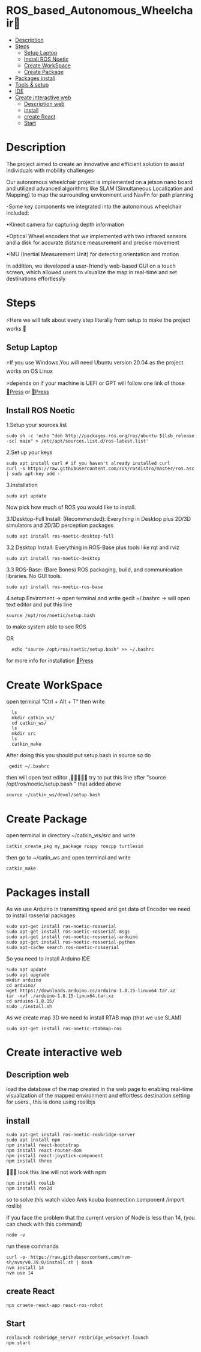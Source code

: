 # ROS_based_Autonomous_Wheelchair🦼

- [Description](#Description)
- [Steps](#Steps)
  - [Setup Laptop](#Setup-laptop)  
  - [Install ROS Noetic](#Install-ROS-Noetic)
  - [Create WorkSpace](#Create-WorkSpace)
  - [Create Package](#Create-Package)
- [Packages install](#Packages-install)
- [Tools & setup](#Tools-&-setup)
- [IDE](#IDE)
- [Create interactive web](#Create-interactive-web)
  - [Description web](#Description-web)
  - [install](#install)
  - [create React](#create-React)
  - [Start](#Start)
  


# Description
<p> The project aimed to create an innovative and efficient solution to assist individuals with mobility challenges </p>
<p> Our autonomous wheelchair project is implemented on a jetson nano board and utilized advanced algorithms like SLAM (Simultaneous Localization and Mapping) to map the surrounding environment and NavFn for path planning</p>
<p>-Some key components we integrated into the autonomous wheelchair included:</p>
<p>•Kinect camera for capturing depth information</p>
<p>•Optical Wheel encoders that we implemented with two infrared sensors and a disk for accurate distance measurement and precise movement</p>
<p>•IMU (Inertial Measurement Unit) for detecting orientation and motion</p>
<p>in addition, we developed a user-friendly web-based GUI on a touch screen, which allowed users to visualize the map in real-time and set destinations effortlessly
</p>

# Steps
<p>⚡Here we will talk about every step literally from setup to make the project works 🤩</p>

## Setup Laptop
<p> ⚡If you use Windows,You will need Ubuntu version 20.04 as the project works on OS Linux </p>
<p> ⚡depends on if your machine is UEFI or GPT will follow one link of those <a href="https://www.youtube.com/watch?v=aKKdiqVHNqw" >🔗Press</a> or <a href="https://www.youtube.com/watch?v=-iSAyiicyQY&t=18s" >🔗Press</a> </p>

## Install ROS Noetic

<p> 1.Setup your sources.list

```console 
sudo sh -c 'echo "deb http://packages.ros.org/ros/ubuntu $(lsb_release -sc) main" > /etc/apt/sources.list.d/ros-latest.list'
```

<p> 2.Set up your keys

```console 
sudo apt install curl # if you haven't already installed curl
curl -s https://raw.githubusercontent.com/ros/rosdistro/master/ros.asc | sudo apt-key add -
```

<p> 3.Installation

```conole 
sudo apt update
```

<p>Now pick how much of ROS you would like to install.
<p> 3.1Desktop-Full Install: (Recommended): Everything in Desktop plus 2D/3D simulators and 2D/3D perception packages

```console
sudo apt install ros-noetic-desktop-full
```

<p> 3.2 Desktop Install: Everything in ROS-Base plus tools like rqt and rviz

```console
sudo apt install ros-noetic-desktop
```

<p> 3.3 ROS-Base: (Bare Bones) ROS packaging, build, and communication libraries. No GUI tools.

```console
sudo apt install ros-noetic-ros-base
```

<p> 4.setup Enviroment -> open terminal and write gedit ~/.bashrc -> will open text editor and put this line 

  ```console 
  source /opt/ros/noetic/setup.bash
  ```

  <p> to make system able to see ROS 

  OR 

  ```console 
    echo "source /opt/ros/noetic/setup.bash" >> ~/.bashrc
  ```
    
 <p> for more info for installation <a href="http://wiki.ros.org/noetic/Installation/Ubuntu" >🔗Press</a>

# Create WorkSpace
   
<p> open terminal "Ctrl + Alt + T" then write
  
```console 
  ls 
  mkdir catkin_ws/
  cd catkin_ws/
  ls
  mkdir src
  ls
  catkin_make
```
  
<p>After doing this you should put setup.bash in source so do 
  
 ```console 
  gedit ~/.bashrc 
  ```
  
  then will open text editor ,👀️👀️👀️👀️👀️ try to put this line after  "source /opt/ros/noetic/setup.bash " that added above 
  
  ```console 
  source ~/catkin_ws/devel/setup.bash
  ```
  
 # Create Package
  open terminal in directory ~/catkin_ws/src and write
  
  ```console 
  catkin_create_pkg my_package rospy roscpp turtlesim
  ```
  
  then go to ~/catin_ws and open terminal and write
  
  ```console
  catkin_make
  ```
  
 # Packages install
 <p> As we use Arduino in transmitting speed and get data of Encoder we need to install rosserial packages
 
 ```console
 sudo apt-get install ros-noetic-rosserial
 sudo apt-get install ros-noetic-rosserial-msgs
 sudo apt-get install ros-noetic-rosserial-arduino  
 sudo apt-get install ros-noetic-rosserial-python
 sudo apt-cache search ros-noetic-rosserial
 ```
 <p> So you need to install Arduino IDE 
 
 ```console
 sudo apt update
 sudo apt upgrade
 mkdir arduino
 cd arduino/
 wget https://downloads.arduino.cc/arduino-1.8.15-linux64.tar.xz
 tar -xvf ./arduino-1.8.15-linux64.tar.xz
 cd arduino-1.8.15/
 sudo ./install.sh
 ```
 <p> As we create map 3D we need to install RTAB map (that we use SLAM)  
 
 ```console
 sudo apt-get install ros-noetic-rtabmap-ros
 ```
 
 # Create interactive web 
  ## Description web
  <p> load the database of the map created in the web page to enabling real-time visualization of the mapped environment and effortless destination setting for users., this is done using roslibjs
  
  ## install 
  
  ```console 
  sudo apt-get install ros-noetic-rosbridge-server
  sudo apt install npm
  npm install react-bootstrap
  npm install react-router-dom  
  npm install react-joystick-component
  npm install three
  ```
  <p>👀️👀️👀️ look this line will not work with npm 
  
  ```console 
  npm install roslib
  npm install ros2d
  ```
  <p> so to solve this watch video Anis kouba (connection component /import roslib)
  
  <p> If you face the problem that the current version of Node is less than 14, (you can check with this command)
  
  ```console
  node -v
  ```
  
  run these commands
  
  ```console 
  curl -o- https://raw.githubusercontent.com/nvm-sh/nvm/v0.39.0/install.sh | bash
  nvm install 14
  nvm use 14
  ```
  
  
  ## create React
  ```console
  npx craete-react-app react-ros-robot
  ```
  
  ## Start
  
  ```console
  roslaunch rosbridge_server rosbridge_websocket.launch
  npm start
  ```
  
 
 
